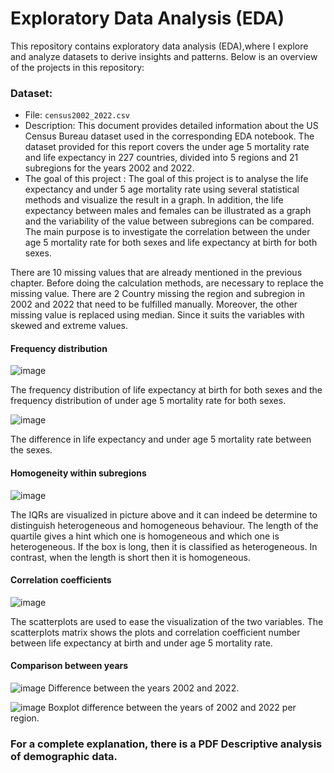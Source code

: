 # Exploratory Data Analysis (EDA)

This repository contains exploratory data analysis (EDA),where I explore and analyze datasets to derive insights and patterns. Below is an overview of the projects in this repository:

### Dataset:
- File: `census2002_2022.csv`
- Description: This document provides detailed information about the US Census Bureau dataset used in the corresponding EDA notebook. The dataset provided for this report covers the under age 5 mortality rate and life expectancy in 227 countries, divided into 5 regions and 21 subregions for the years 2002 and 2022.
- The goal of this project : The goal of this project is to analyse the life expectancy and under 5 age mortality rate using several statistical methods and visualize the result in a graph. In addition, the life expectancy between males and females can be illustrated as a graph and the variability of the value between subregions can be compared. The main purpose is to investigate the correlation between the under age 5 mortality rate for both sexes and life expectancy at birth for both sexes.

There are 10 missing values that are already mentioned in the previous chapter. Before doing the calculation methods, are necessary to replace the missing value. There are 2 Country missing the region and subregion in 2002 and 2022 that need to be fulfilled manually. Moreover, the other missing value is replaced using median. Since it suits the variables with skewed and extreme values. 

#### Frequency distribution
![image](https://github.com/user-attachments/assets/084dcde7-af9c-468d-a854-670169a856ca)

The frequency distribution of life expectancy at birth for both sexes and the frequency distribution of under age 5 mortality rate for both sexes.

![image](https://github.com/user-attachments/assets/bab34d08-22c0-4517-a42f-9ff7b3cdecfb)

The difference in life expectancy and under age 5 mortality rate between the sexes.

#### Homogeneity within subregions

![image](https://github.com/user-attachments/assets/0f4bbc5f-e0bd-4b02-809b-82b2dc51fc95)

The IQRs are visualized in picture above and it can indeed be determine to distinguish heterogeneous and homogeneous behaviour. The length of the quartile gives a hint which one is homogeneous and which one is heterogeneous. If the box is long, then it is classified as heterogeneous. In contrast, when the length is short then it is homogeneous.

#### Correlation coefficients

![image](https://github.com/user-attachments/assets/381befee-11bd-4ca4-a03a-48b38e6f8068)

The scatterplots are used to ease the visualization of the two variables. The scatterplots matrix shows the plots and correlation coefficient number between life expectancy at birth and under age 5 mortality rate.

#### Comparison between years

![image](https://github.com/user-attachments/assets/ae23877c-f5df-49b7-949a-adbec3322ad0)
Difference between the years 2002 and 2022.

![image](https://github.com/user-attachments/assets/487ad813-91ba-4e49-9766-87160f1ad38b)
Boxplot difference between the years of 2002 and 2022 per region.

### For a complete explanation, there is a PDF Descriptive analysis of demographic data.

